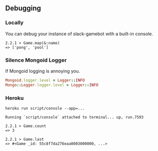 ## Debugging

### Locally

You can debug your instance of slack-gamebot with a built-in console.

```
2.2.1 > Game.map(&:name)
=> ['pong', 'pool']
```

### Silence Mongoid Logger

If Mongoid logging is annoying you.

```ruby
Mongoid.logger.level = Logger::INFO
Mongo::Logger.logger.level = Logger::INFO
```

### Heroku

```
heroku run script/console --app=...

Running `script/console` attached to terminal... up, run.7593

2.2.1 > Game.count
=> 3

2.2.1 > Game.last
=> #<Game _id: 55c8f7da276eaa0003000000, ...>
```
